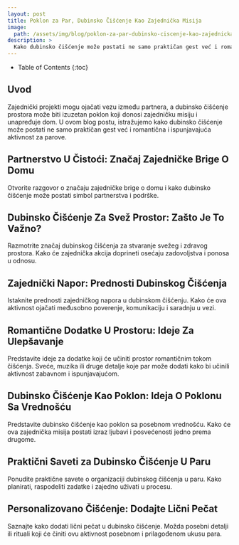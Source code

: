 ```yaml
---
layout: post
title: Poklon za Par, Dubinsko Čišćenje Kao Zajednička Misija
image: 
  path: /assets/img/blog/poklon-za-par-dubinsko-ciscenje-kao-zajednicka-misija_dubinsko_pranje_ba.png
description: >
  Kako dubinsko čišćenje može postati ne samo praktičan gest već i romantična i ispunjavajuća aktivnost za parove.
---
```



- Table of Contents
{:toc}


## Uvod

Zajednički projekti mogu ojačati vezu između partnera, a dubinsko čišćenje prostora može biti izuzetan poklon koji donosi zajedničku misiju i unapređuje dom. U ovom blog postu, istražujemo kako dubinsko čišćenje može postati ne samo praktičan gest već i romantična i ispunjavajuća aktivnost za parove.


## Partnerstvo U Čistoći: Značaj Zajedničke Brige O Domu

Otvorite razgovor o značaju zajedničke brige o domu i kako dubinsko čišćenje može postati simbol partnerstva i podrške.


## Dubinsko Čišćenje Za Svež Prostor: Zašto Je To Važno?

Razmotrite značaj dubinskog čišćenja za stvaranje svežeg i zdravog prostora. Kako će zajednička akcija doprineti osećaju zadovoljstva i ponosa u odnosu.


## Zajednički Napor: Prednosti Dubinskog Čišćenja

Istaknite prednosti zajedničkog napora u dubinskom čišćenju. Kako će ova aktivnost ojačati međusobno poverenje, komunikaciju i saradnju u vezi.


## Romantične Dodatke U Prostoru: Ideje Za Ulepšavanje

Predstavite ideje za dodatke koji će učiniti prostor romantičnim tokom čišćenja. Sveće, muzika ili druge detalje koje par može dodati kako bi učinili aktivnost zabavnom i ispunjavajućom.


## Dubinsko Čišćenje Kao Poklon: Ideja O Poklonu Sa Vrednošću

Predstavite dubinsko čišćenje kao poklon sa posebnom vrednošću. Kako će ova zajednička misija postati izraz ljubavi i posvećenosti jedno prema drugome.


## Praktični Saveti za Dubinsko Čišćenje U Paru

Ponudite praktične savete o organizaciji dubinskog čišćenja u paru. Kako planirati, raspodeliti zadatke i zajedno uživati u procesu.


## Personalizovano Čišćenje: Dodajte Lični Pečat

Saznajte kako dodati lični pečat u dubinsko čišćenje. Možda posebni detalji ili rituali koji će činiti ovu aktivnost posebnom i prilagođenom ukusu para.
